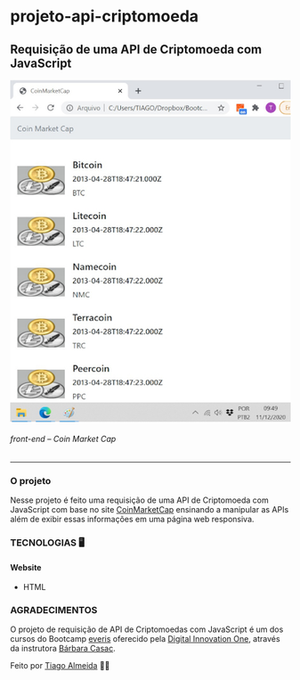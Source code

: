 # projeto-api-criptomoeda
## Requisição de uma API de Criptomoeda com JavaScript

![front_web](https://github.com/tiagodalmeida87/projeto-api-criptomoeda/blob/main/home-api-criptomoedas.jpg)
###### front-end – Coin Market Cap
---
### O projeto
Nesse projeto é feito uma requisição de uma API de Criptomoeda com JavaScript com base no site [CoinMarketCap](https://coinmarketcap.com/api/) ensinando a manipular as APIs além de exibir essas informações em uma página web responsiva.


### TECNOLOGIAS 🖥️
#### Website  
- HTML

### AGRADECIMENTOS
O projeto de requisição de API de Criptomoedas com JavaScript é um dos cursos do Bootcamp [everis](https://www.everis.com/brazil/pt-br) oferecido pela [Digital Innovation One]( https://digitalinnovation.one/), através da instrutora [Bárbara Casac](https://github.com/bahcasac).

Feito por [Tiago Almeida](https://github.com/tiagodalmeida87) 🧑‍💻
